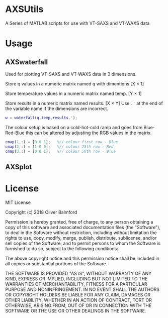 # AXSUtils
A Series of MATLAB scripts for use with VT-SAXS and VT-WAXS data

# Usage

## AXSwaterfall
Used for plotting VT-SAXS and VT-WAXS data in 3 dimensions.

Store q values in a numeric matrix named q with dimentions [X &times; 1]

Store temperature values in a numeric matrix named temp. [Y &times; 1]

Store results in a numeric matrix named results. [X &times; Y] Use `.'` at the end of the variable name if the dimensions are incorrect.

```matlab
w = waterfall(q,temp,results.');
```
The colour setup is based on a cold-hot-cold ramp and goes from Blue-Red-Blue this can be altered by adjusting the RGB values in the matrix.

```matlab
cmap(1,:) = [0 0 1];   %// colour first row - Blue
cmap(2,:) = [1 0 0];   %// colour 25th row - Red
cmap(3,:) = [0 0 1];   %// colour 50th row - Blue
```

## AXSplot



# License

MIT License

Copyright (c) 2018 Oliver Balmford

Permission is hereby granted, free of charge, to any person obtaining a copy
of this software and associated documentation files (the "Software"), to deal
in the Software without restriction, including without limitation the rights
to use, copy, modify, merge, publish, distribute, sublicense, and/or sell
copies of the Software, and to permit persons to whom the Software is
furnished to do so, subject to the following conditions:

The above copyright notice and this permission notice shall be included in all
copies or substantial portions of the Software.

THE SOFTWARE IS PROVIDED "AS IS", WITHOUT WARRANTY OF ANY KIND, EXPRESS OR
IMPLIED, INCLUDING BUT NOT LIMITED TO THE WARRANTIES OF MERCHANTABILITY,
FITNESS FOR A PARTICULAR PURPOSE AND NONINFRINGEMENT. IN NO EVENT SHALL THE
AUTHORS OR COPYRIGHT HOLDERS BE LIABLE FOR ANY CLAIM, DAMAGES OR OTHER
LIABILITY, WHETHER IN AN ACTION OF CONTRACT, TORT OR OTHERWISE, ARISING FROM,
OUT OF OR IN CONNECTION WITH THE SOFTWARE OR THE USE OR OTHER DEALINGS IN THE
SOFTWARE.